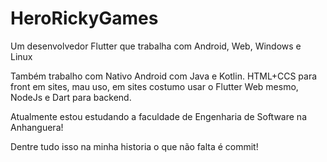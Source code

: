 # HeroRickyGames

Um desenvolvedor Flutter que trabalha com Android, Web, Windows e Linux

Também trabalho com Nativo Android com Java e Kotlin. HTML+CCS para front em sites, mau uso, em sites costumo usar o Flutter Web mesmo, NodeJs e Dart para backend.

Atualmente estou estudando a faculdade de Engenharia de Software na Anhanguera!

Dentre tudo isso na minha historia o que não falta é commit!
